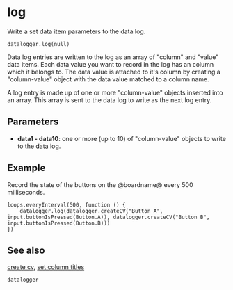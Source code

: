 # log

Write a set data item parameters to the data log.

```sig
datalogger.log(null)
```

Data log entries are written to the log as an array of "column" and "value" data items. Each data value you want to record in the log has an column which it belongs to. The data value is attached to it's column by creating a "column-value" object with the data value matched to a column name.

A log entry is made up of one or more "column-value" objects inserted into an array. This array is sent to the data log to write as the next log entry.

## Parameters

* **data1 - data10**: one or more (up to 10) of "column-value" objects to write to the data log.

## Example

Record the state of the buttons on the @boardname@ every 500 milliseconds.

```blocks
loops.everyInterval(500, function () {
    datalogger.log(datalogger.createCV("Button A", input.buttonIsPressed(Button.A)), datalogger.createCV("Button B", input.buttonIsPressed(Button.B)))
})
```

## See also

[create cv](/reference/datalogger/create-cv), [set column titles](/reference/datalogger/set-column-titles)

```package
datalogger
```